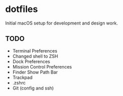# dotfiles
Initial macOS setup for development and design work.

## TODO
- Terminal Preferences
- Changed shell to ZSH
- Dock Preferences
- Mission Control Preferences
- Finder Show Path Bar
- Trackpad
- .zshrc
- Git (config and ssh)
